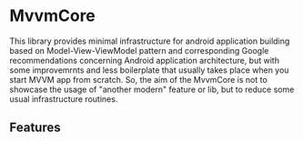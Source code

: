 # MvvmCore
This library provides minimal infrastructure for android application building based on Model-View-ViewModel pattern and corresponding Google recommendations concerning Android application architecture, but with some improvemrnts and less boilerplate that usually takes place when you start MVVM app from scratch. So, the aim of the MvvmCore is not to showcase the usage of "another modern" feature or lib, but to reduce some usual infrastructure routines.

## Features
